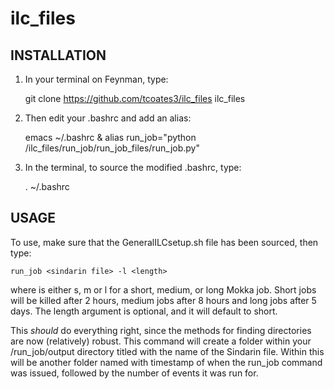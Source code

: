 # ilc_files

## INSTALLATION

1) In your terminal on Feynman, type:

    git clone https://github.com/tcoates3/ilc_files ilc_files

2) Then edit your .bashrc and add an alias:

    emacs ~/.bashrc &
    alias run_job="python <full path to ilc_files directory>/ilc_files/run_job/run_job_files/run_job.py"

3) In the terminal, to source the modified .bashrc, type:

    . ~/.bashrc

## USAGE

To use, make sure that the GeneralILCsetup.sh file has been sourced, then type:

    run_job <sindarin file> -l <length>

where <length> is either s, m or l for a short, medium, or long Mokka job. Short jobs will be killed after 2 hours, medium jobs after 8 hours and long jobs after 5 days. The length argument is optional, and it will default to short.

This *should* do everything right, since the methods for finding directories are now (relatively) robust. This command will create a folder within your /run_job/output directory titled with the name of the Sindarin file. Within this will be another folder named with timestamp of when the run_job command was issued, followed by the number of events it was run for.
